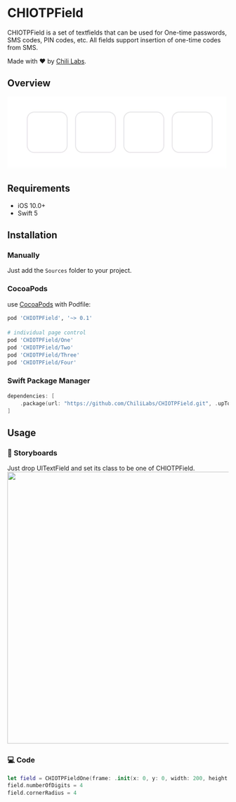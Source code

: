 # CHIOTPField

CHIOTPField is a set of textfields that can be used for One-time passwords, SMS codes, PIN codes, etc. All fields support insertion of one-time codes from SMS.

Made with ❤️ by [Chili Labs](https://chililabs.io).

## Overview

<img src="Gif/preview.gif" width="500" height="164">

## Requirements

* iOS 10.0+
* Swift 5

## Installation

### Manually

Just add the `Sources` folder to your project.

### CocoaPods

use [CocoaPods](https://cocoapods.org) with Podfile:
``` ruby
pod 'CHIOTPField', '~> 0.1'

# individual page control
pod 'CHIOTPField/One'
pod 'CHIOTPField/Two'
pod 'CHIOTPField/Three'
pod 'CHIOTPField/Four'
```

### Swift Package Manager

```swift
dependencies: [
    .package(url: "https://github.com/ChiliLabs/CHIOTPField.git", .upToNextMajor(from: "0.1"))
]
```

## Usage
### 🎨 Storyboards
Just drop UITextField and set its class to be one of CHIOTPField.
<img src="Gif/ibdesignable.gif" width="800" height="617">
### 💻 Code
``` swift
let field = CHIOTPFieldOne(frame: .init(x: 0, y: 0, width: 200, height: 60))
field.numberOfDigits = 4
field.cornerRadius = 4
```
